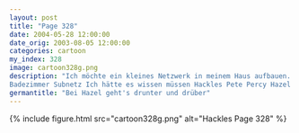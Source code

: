 ```yaml
---
layout: post
title: "Page 328"
date: 2004-05-28 12:00:00
date_orig: 2003-08-05 12:00:00
categories: cartoon
my_index: 328
image: cartoon328g.png
description: "Ich möchte ein kleines Netzwerk in meinem Haus aufbauen. Könnt ihr mir helfen Natürlich Quork Wir haben die Firewall/Router in ein Rack gebaut, zusammen mit dem Squid Web Proxy. Sicher willst du einen KVM Switch um deinen Imap Server zu steuern. Nun, zum
Badezimmer Subnetz Ich hätte es wissen müssen Hackles Pete Percy Hazel Hopkins"
germantitle: "Bei Hazel geht's drunter und drüber"
---
```


{% include figure.html src="cartoon328g.png" alt="Hackles Page 328"  %}
